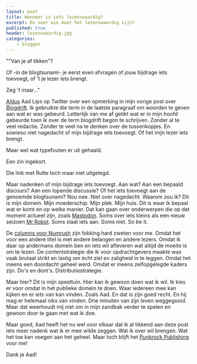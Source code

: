 ```yaml
---
layout: post
title: Wanneer is iets lezenswaardig?
excerpt: En voor wie moet het lezenswaardig zijn?
published: true
header: lezenswaardig.jpg
categories: 
    - bloggen
---
```


""Van je af tikken"?

Of -in de blogtsunami- je eerst even afvragen of jouw bijdrage iets toevoegt, of 't je lezer iets brengt.

Zeg 't maar..."

[Aldus][1] Aad Lips op Twitter over een opmerking in mijn vorige post over [Blogdrift][2]. Ik gebruikte die term in de laatste paragraaf om woorden te geven aan wat er was gebeurd. Letterlijk van me af getikt wat er in mijn hoofd gebeurde toen ik over de term blogdrift begon te schrijven. 
Zonder al te veel redactie. Zonder te veel na te denken over de tussenkopjes. En sowieso niet nagedacht of mijn bijdrage iets toevoegt. Of het mijn lezer iets brengt. 

Maar wel wat typefouten er uit gehaald. 

Een zin ingekort.

Die link met Rutte toch maar niet uitgelegd. 

Maar nadenken of mijn bijdrage iets toevoegt. Aan wat? Aan een bepaald discours? Aan een lopende discussie? Of het iets toevoegt aan de genoemde blogtsunami? 
Nou nee. Niet over nagedacht. Waarom zou ik? Dit is mijn domein. Mijn moederschip. Mijn plek. Mijn huis. Dit is waar ík bepaal wat er komt en op welke manier. Dat kan gaan over onderwerpen die op dat moment actueel zijn, zoals [Mastodon][3]. Soms over iets kleins als een nieuw seizoen [Mr Robot][4]. Soms slaat iets aan. Soms niet. So be it. 

De [columns voor Numrush][5] zijn fokking hard zweten voor me. Omdat het voor een andere titel is met andere belangen en andere lezers. Omdat ik daar op andermans domein ben en iets wil afleveren wat altijd de moeite is om te lezen.
De contentstrategie die ik voor opdrachtgevers maakte was vaak brutaal strikt en lastig om écht ziel en zaligheid in te leggen. Omdat het ineens een doordacht geheel werd. Omdat er ineens zelfopgelegde kaders zijn. Do's en dont's. Distributiestrategie. 

Maar hier? Dit is mijn speeltuin. Hier kan ik gewoon doen wat ik wil. Ik kies er voor omdat in het publieke domein te doen. Waar iedereen mee kan kijken en er _iets_ van kan vinden. Zoals Aad. En dat is zijn goed recht. En hij mag er helemaal niks van vinden. Drie minuten van zijn leven weggegooid. Maar dat weerhoudt mij niet om in mijn zandbak verder te spelen en gewoon door te gaan met wat ik doe. 

Maar goed, Aad heeft het nu wel voor elkaar dat ik al tikkend aan deze post iets meer nadenk wat ik er mee wilde zeggen. Wat ik over wil brengen. Wat het toe kan voegen aan het geheel. Maar toch blijft het [Punkrock Publishing][6] voor me!

Dank je Aad!



[1]:	https://twitter.com/AadLips/status/930465293230657537
[2]:	/blogdrift
[3]:	http://diggingthedigital.com/Mastodon-embed/
[4]:	http://diggingthedigital.com/mrrobot/
[5]:	http://diggingthedigital.com/Numrush-columns/
[6]:	http://diggingthedigital.com/Punkrock-Publishing/